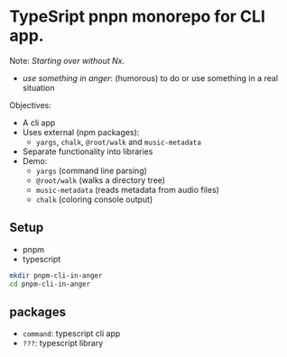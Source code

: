 # TypeSript pnpn monorepo for CLI app.

Note: *Starting over without Nx.*

- *use something in anger*: (humorous) to do or use something in a real situation

Objectives:

- A cli app
- Uses external (npm packages):
  - `yargs`, `chalk`, `@root/walk` and `music-metadata`
- Separate functionality into libraries
- Demo:
  - `yargs` (command line parsing)
  - `@root/walk` (walks a directory tree)
  - `music-metadata` (reads metadata from audio files)
  - `chalk` (coloring console output)

## Setup

- pnpm
- typescript

```bash
mkdir pnpm-cli-in-anger
cd pnpm-cli-in-anger
```

## packages

- `command`: typescript cli app
- `???`: typescript library
